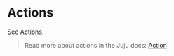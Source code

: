# Actions

See [Actions](https://charmhub.io/aproxy/actions).

> Read more about actions in the Juju docs: [Action](https://documentation.ubuntu.com/juju/latest/user/reference/action/)
